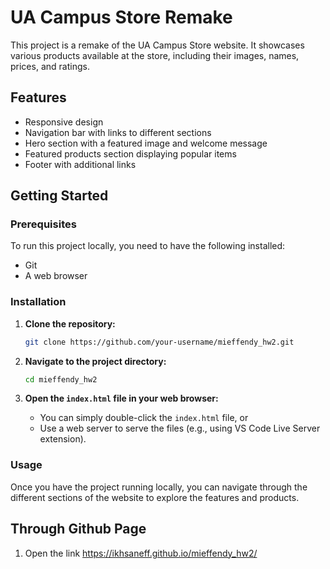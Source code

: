 # UA Campus Store Remake

This project is a remake of the UA Campus Store website. It showcases various products available at the store, including their images, names, prices, and ratings.

## Features
- Responsive design
- Navigation bar with links to different sections
- Hero section with a featured image and welcome message
- Featured products section displaying popular items
- Footer with additional links

## Getting Started

### Prerequisites
To run this project locally, you need to have the following installed:
- Git
- A web browser

### Installation

1. **Clone the repository:**
    ```bash
    git clone https://github.com/your-username/mieffendy_hw2.git
    ```

2. **Navigate to the project directory:**
    ```bash
    cd mieffendy_hw2
    ```

3. **Open the `index.html` file in your web browser:**
    - You can simply double-click the `index.html` file, or
    - Use a web server to serve the files (e.g., using VS Code Live Server extension).

### Usage
Once you have the project running locally, you can navigate through the different sections of the website to explore the features and products.

## Through Github Page

1. Open the link https://ikhsaneff.github.io/mieffendy_hw2/
